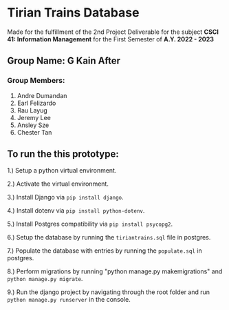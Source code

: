 # Tirian Trains Database

Made for the fulfillment of the 2nd Project Deliverable for the subject **CSCI 41: Information Management** for the First Semester of **A.Y. 2022 - 2023**

## Group Name: G Kain After  

### Group Members:
1. Andre Dumandan
2. Earl Felizardo
3. Rau Layug
4. Jeremy Lee
5. Ansley Sze
6. Chester Tan


## To run the this prototype:

1.) Setup a python virtual environment.

2.) Activate the virtual environment.

3.) Install Django via ```pip install django```.

4.) Install dotenv via ```pip install python-dotenv```.

5.) Install Postgres compatibility via ```pip install psycopg2```.

6.) Setup the database by running the ```tiriantrains.sql``` file in postgres.

7.) Populate the database with entries by running the ```populate.sql``` in postgres.

8.) Perform migrations by running "python manage.py makemigrations" and ```python manage.py migrate```.

9.) Run the django project by navigating through the root folder and run ```python manage.py runserver``` in the console.
